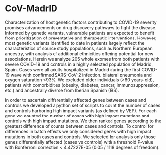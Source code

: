 # CoV-MadrID
Characterization of host genetic factors contributing to COVID-19 severity promises advancements on drug discovery pathways to fight the disease. Informed by genetic variants, vulnerable patients are expected to benefit from prioritization of preventative and therapeutic interventions. However, most genetic variants identified to date in patients largely reflect the characteristics of source study populations, such as Northern European ancestry, with analysis of additional ethnicities offering potential for new associations. Herein we analyze 205 whole exomes from both patients with severe COVID-19 and controls in a highly selected population of Madrid, Spain. Cases were all adults hospitalized in Madrid during the first COVID-19 wave with confirmed SARS-CoV-2 infection, bilateral pneumonia and oxygen saturation <93%. We excluded older individuals (>60 years-old), patients with comorbidities (obesity, diabetes, cancer, immunosuppression, etc.) and ancestrally diverse from Iberian Spanish (IBS).

In order to ascertain differentially affected genes between cases and controls we developed a python set of scripts to count the number of cases and controls harboring high impact variants (as defined by VEP). For each gene we counted the number of cases with high impact mutations and controls with high impact mutations. We then ranked genes according to the greatest difference of counts between cases and controls. To control for differences in batch effects we only considered genes with high impact mutations in both cases and controls. We selected for analysis only those genes differentially affected (cases vs controls) with a threshold P-value with Bonferroni correction < 4.47227E-05 (0.05 / 1118 degrees of freedom). 
